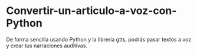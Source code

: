 # Convertir-un-articulo-a-voz-con-Python
De forma sencilla usando Python y la librería gtts, podrás pasar textos a voz y crear tus narraciones auditivas. 
